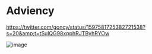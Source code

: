 # Adviency

https://twitter.com/goncy/status/1597581725382721538?s=20&amp;t=tSulQG98xpphRJTByhRYOw

![image](https://user-images.githubusercontent.com/117539520/208962199-bea58d49-ffcd-427d-b86e-221b510103d7.png)
